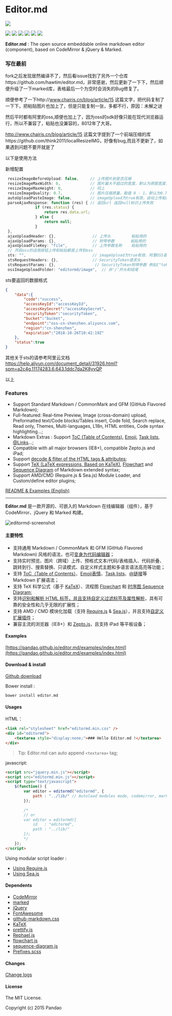 # Editor.md

![](https://pandao.github.io/editor.md/images/logos/editormd-logo-180x180.png)

![](https://img.shields.io/github/stars/pandao/editor.md.svg)
![](https://img.shields.io/github/forks/pandao/editor.md.svg)
![](https://img.shields.io/github/tag/pandao/editor.md.svg)
![](https://img.shields.io/github/release/pandao/editor.md.svg)
![](https://img.shields.io/github/issues/pandao/editor.md.svg)
![](https://img.shields.io/bower/v/editor.md.svg)

**Editor.md** : The open source embeddable online markdown editor (component), based on CodeMirror & jQuery & Marked.

### 写在最前

   fork之后发现居然编译不了，然后看issue找到了另外一个仓库https://github.com/hawtim/editor.md，非常感谢，然后更新了一下下，然后顺便升级了一下marked库，表格最后一个为空时会消失的Bug修复了。  
     
   顺便参考了一下http://www.chairis.cn/blog/article/15 这篇文字，把代码复制了一下下，把粘贴图片也加上了，但是只能复制一张，多都不行，原因：未解之谜
   
   然后平时都有阿里的oss,顺便也加上了，因为oss的sdk好像只能在现代浏览器运行，所以不兼容了，粘贴也没兼容的，8012年了大哥。
     
   http://www.chairis.cn/blog/article/15 这篇文字提到了一个前端压缩的库https://github.com/think2011/localResizeIMG，好像有bug,而且不更新了，如果遇到问题不要开就是了  
   
   以下是使用方法
   
   新增配置
   ```javascript
    resizeImageBeforeUpload: false,     // 上传图片前是否压缩
    resizeImageMaxWidth: 0,             // 图片最大不超过的宽度，默认为原图宽度，高度不设时会适应宽度。
    resizeImageMaxHeight: 0,            // 同上
    resizeImageQuality: 0.7,            // 图片压缩质量，取值 0 - 1，默认为0.7
    autoUploadPasteImage: false,        // imageUpload为true有效，自动上传粘贴的图片
    parseAjaxResponse: function (res) {	// 返回url 返回null标识上传失败
                if (res.status) {
                    return res.data.url;
                } else {
                    return null;
                }
    },
    ajaxUploadHeader: {},                // 上传头         粘贴用的
    ajaxUploadParams: {},                // 附带参数       粘贴用的
    ajaxUploadFileKey: "file",           // 上传参数名称    粘贴用的
    // 开启oss的话用按钮上传和粘贴都是上传到oss
	sts: "",                             // imageUpload为true有效，阿里OSS直连上传Token服务器地址，优先级高于imageUploadURL
    stsRequestHeaders: {},               // SecurityToken请求头
    stsRequestParams: {},                 // SecurityToken附带参数 例如{"token":"helloworld"}
    ossImageUploadFolder: "editormd/image",  // 非'/'开头和结尾
   ```  
   
   sts要返回的数据格式
   ```json
   {
       "data":{
           "code":"success",    
           "accessKeyId":"accessKeyId",
           "accessKeySecret":"accessKeySecret",
           "securityToken":"securityToken",
           "bucket":"bucket",
           "endpoint":"oss-cn-shenzhen.aliyuncs.com",
           "region":"cn-shenzhen",
           "expiration":"2018-10-26T10:42:19Z"
       },
       "status":true
   }
   ```

    
其他关于sts的请参考阿里云文档 https://help.aliyun.com/document_detail/31926.html?spm=a2c4g.11174283.6.643.1ddc7da2K8yvQP

以上

### Features

- Support Standard Markdown / CommonMark and GFM (GitHub Flavored Markdown);
- Full-featured: Real-time Preview, Image (cross-domain) upload, Preformatted text/Code blocks/Tables insert, Code fold, Search replace, Read only, Themes, Multi-languages, L18n, HTML entities, Code syntax highlighting...;
- Markdown Extras : Support [ToC (Table of Contents)](https://pandao.github.io/editor.md/examples/toc.html), [Emoji](https://pandao.github.io/editor.md/examples/emoji.html), [Task lists](https://pandao.github.io/editor.md/examples/task-lists.html), [@Links](https://pandao.github.io/editor.md/examples/@links.html)...;
- Compatible with all major browsers (IE8+), compatible Zepto.js and iPad;
- Support [decode & fliter of the HTML tags & attributes](https://pandao.github.io/editor.md/examples/html-tags-decode.html);
- Support [TeX (LaTeX expressions, Based on KaTeX)](https://pandao.github.io/editor.md/examples/katex.html), [Flowchart](https://pandao.github.io/editor.md/examples/flowchart.html) and [Sequence Diagram](https://pandao.github.io/editor.md/examples/sequence-diagram.html) of Markdown extended syntax;
- Support AMD/CMD (Require.js & Sea.js) Module Loader, and Custom/define editor plugins;

[README & Examples (English)](https://pandao.github.io/editor.md/en.html)
  

--------

**Editor.md** 是一款开源的、可嵌入的 Markdown 在线编辑器（组件），基于 CodeMirror、jQuery 和 Marked 构建。

![editormd-screenshot](https://pandao.github.io/editor.md/examples/images/editormd-screenshot.png "editormd-screenshot")

#### 主要特性

- 支持通用 Markdown / CommonMark 和 GFM (GitHub Flavored Markdown) 风格的语法，也可[变身为代码编辑器](https://pandao.github.io/editor.md/examples/change-mode.html)；
- 支持实时预览、图片（跨域）上传、预格式文本/代码/表格插入、代码折叠、跳转到行、搜索替换、只读模式、自定义样式主题和多语言语法高亮等功能；
- 支持 [ToC（Table of Contents）](https://pandao.github.io/editor.md/examples/toc.html)、[Emoji表情](https://pandao.github.io/editor.md/examples/emoji.html)、[Task lists](https://pandao.github.io/editor.md/examples/task-lists.html)、[@链接](https://pandao.github.io/editor.md/examples/@links.html)等 Markdown 扩展语法；
- 支持 TeX 科学公式（基于 [KaTeX](https://pandao.github.io/editor.md/examples/katex.html)）、流程图 [Flowchart](https://pandao.github.io/editor.md/examples/flowchart.html) 和 [时序图 Sequence Diagram](https://pandao.github.io/editor.md/examples/sequence-diagram.html);
- 支持[识别和解析 HTML 标签，并且支持自定义过滤标签及属性解析](https://pandao.github.io/editor.md/examples/html-tags-decode.html)，具有可靠的安全性和几乎无限的扩展性；
- 支持 AMD / CMD 模块化加载（支持 [Require.js](https://pandao.github.io/editor.md/examples/use-requirejs.html) & [Sea.js](https://pandao.github.io/editor.md/examples/use-seajs.html)），并且支持[自定义扩展插件](https://pandao.github.io/editor.md/examples/define-plugin.html)；
- 兼容主流的浏览器（IE8+）和 [Zepto.js](https://pandao.github.io/editor.md/examples/use-zepto.html)，且支持 iPad 等平板设备；

#### Examples

[https://pandao.github.io/editor.md/examples/index.html](https://pandao.github.io/editor.md/examples/index.html)

#### Download & install

[Github download](https://github.com/pandao/editor.md/archive/master.zip)

Bower install :

```shell
bower install editor.md
```

#### Usages

HTML：

```html
<link rel="stylesheet" href="editormd.min.css" />
<div id="editormd">
    <textarea style="display:none;">### Hello Editor.md !</textarea>
</div>
```

> Tip: Editor.md can auto append `<textarea>` tag;

javascript:

```html
<script src="jquery.min.js"></script>
<script src="editormd.min.js"></script>
<script type="text/javascript">
    $(function() {
        var editor = editormd("editormd", {
            path : "../lib/" // Autoload modules mode, codemirror, marked... dependents libs path
        });

        /*
        // or
        var editor = editormd({
            id   : "editormd",
            path : "../lib/"
        });
        */
    });
</script>
```

Using modular script loader :

- [Using Require.js](https://github.com/pandao/editor.md/tree/master/examples/use-requirejs.html)
- [Using Sea.js](https://github.com/pandao/editor.md/tree/master/examples/use-seajs.html)

#### Dependents

- [CodeMirror](http://codemirror.net/ "CodeMirror")
- [marked](https://github.com/chjj/marked "marked")
- [jQuery](http://jquery.com/ "jQuery")
- [FontAwesome](http://fontawesome.io/ "FontAwesome")
- [github-markdown.css](https://github.com/sindresorhus/github-markdown-css "github-markdown.css")
- [KaTeX](http://khan.github.io/KaTeX/ "KaTeX")
- [prettify.js](http://code.google.com/p/google-code-prettify/ "prettify.js")
- [Rephael.js](http://raphaeljs.com/ "Rephael.js")
- [flowchart.js](http://adrai.github.io/flowchart.js/ "flowchart.js")
- [sequence-diagram.js](http://bramp.github.io/js-sequence-diagrams/ "sequence-diagram.js")
- [Prefixes.scss](https://github.com/pandao/prefixes.scss "Prefixes.scss")

#### Changes

[Change logs](https://github.com/pandao/editor.md/blob/master/CHANGE.md)

#### License

The MIT License.

Copyright (c) 2015 Pandao
